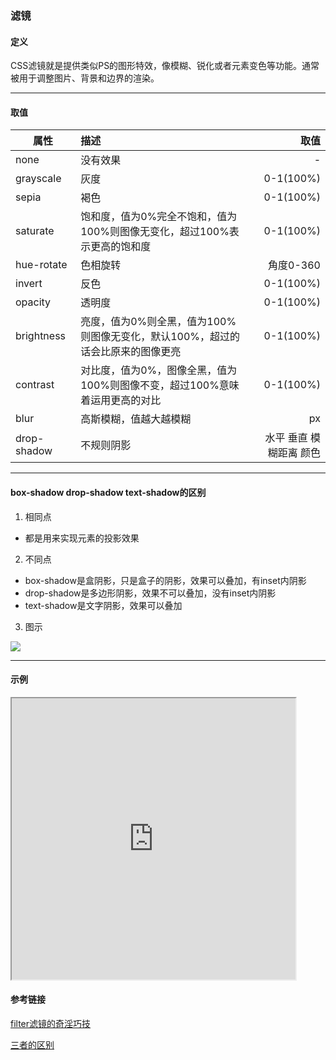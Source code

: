 ### 滤镜

#### 定义
CSS滤镜就是提供类似PS的图形特效，像模糊、锐化或者元素变色等功能。通常被用于调整图片、背景和边界的渲染。

---

#### 取值
属性 | 描述 | 取值
--- |:--|--:
none|没有效果|-
grayscale|灰度|0-1(100%)
sepia|褐色|0-1(100%)
saturate|饱和度，值为0%完全不饱和，值为100%则图像无变化，超过100%表示更高的饱和度|0-1(100%)
hue-rotate|色相旋转|角度0-360
invert|反色|0-1(100%)
opacity|透明度|0-1(100%)
brightness|亮度，值为0%则全黑，值为100%则图像无变化，默认100%，超过的话会比原来的图像更亮|0-1(100%)
contrast|对比度，值为0%，图像全黑，值为100%则图像不变，超过100%意味着运用更高的对比|0-1(100%)
blur|高斯模糊，值越大越模糊|px
drop-shadow|不规则阴影|水平 垂直 模糊距离 颜色

---

#### box-shadow drop-shadow text-shadow的区别
1. 相同点
  + 都是用来实现元素的投影效果 
2. 不同点
  + box-shadow是盒阴影，只是盒子的阴影，效果可以叠加，有inset内阴影
  + drop-shadow是多边形阴影，效果不可以叠加，没有inset内阴影
  + text-shadow是文字阴影，效果可以叠加
3. 图示

![](https://oscimg.oschina.net/oscnet/up-27074b95e8d67ea17f293457a8e2047dd09.png)

---

#### 示例
<iframe width="90%" height="450" allowfullscreen="allowfullscreen" src="https://codepen.io/superwtt/embed/OJNMYLj?height=450&theme-id=default&default-tab=result"></iframe>

#### 参考链接
[filter滤镜的奇淫巧技](https://www.cnblogs.com/coco1s/p/7519460.html)

[三者的区别](https://www.zhangxinxu.com/wordpress/2016/05/css3-filter-drop-shadow-vs-box-shadow/)